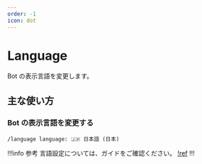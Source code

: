 ```yaml
---
order: -1
icon: dot
---
```


# Language
Bot の表示言語を変更します。

## 主な使い方
### Bot の表示言語を変更する

``` コマンドの実行例
/language language: 🇯🇵 日本語 (日本)
```

!!!info 参考
言語設定については、ガイドをご確認ください。
[!ref](/guides/change-language/index.md)
!!!
